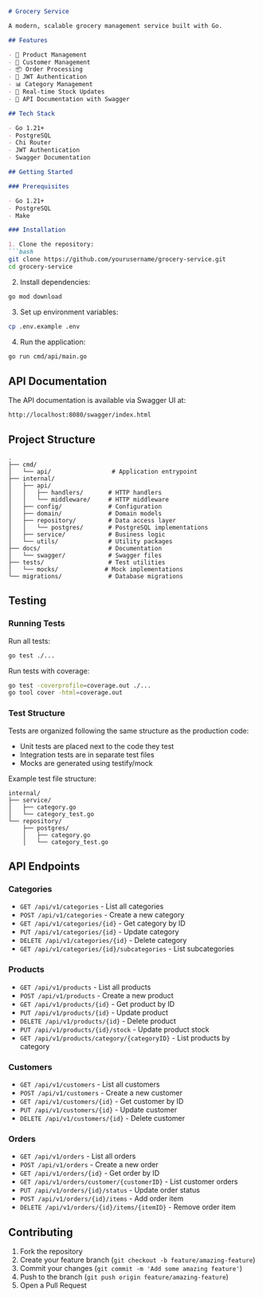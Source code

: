 ```markdown:/Users/wanjohi/development/go/src/github.com/grocery-service/README.md
# Grocery Service

A modern, scalable grocery management service built with Go.

## Features

- 🛒 Product Management
- 👥 Customer Management
- 📦 Order Processing
- 🔐 JWT Authentication
- 📊 Category Management
- 🔄 Real-time Stock Updates
- 📝 API Documentation with Swagger

## Tech Stack

- Go 1.21+
- PostgreSQL
- Chi Router
- JWT Authentication
- Swagger Documentation

## Getting Started

### Prerequisites

- Go 1.21+
- PostgreSQL
- Make

### Installation

1. Clone the repository:
```bash
git clone https://github.com/yourusername/grocery-service.git
cd grocery-service
```

2. Install dependencies:
```bash
go mod download
```

3. Set up environment variables:
```bash
cp .env.example .env
```

4. Run the application:
```bash
go run cmd/api/main.go
```

## API Documentation

The API documentation is available via Swagger UI at:
```
http://localhost:8080/swagger/index.html
```

## Project Structure

```
.
├── cmd/
│   └── api/                 # Application entrypoint
├── internal/
│   ├── api/
│   │   ├── handlers/       # HTTP handlers
│   │   └── middleware/     # HTTP middleware
│   ├── config/             # Configuration
│   ├── domain/             # Domain models
│   ├── repository/         # Data access layer
│   │   └── postgres/       # PostgreSQL implementations
│   ├── service/            # Business logic
│   └── utils/              # Utility packages
├── docs/                   # Documentation
│   └── swagger/            # Swagger files
├── tests/                  # Test utilities
│   └── mocks/             # Mock implementations
└── migrations/             # Database migrations
```

## Testing

### Running Tests

Run all tests:
```bash
go test ./...
```

Run tests with coverage:
```bash
go test -coverprofile=coverage.out ./...
go tool cover -html=coverage.out
```

### Test Structure

Tests are organized following the same structure as the production code:

- Unit tests are placed next to the code they test
- Integration tests are in separate test files
- Mocks are generated using testify/mock

Example test file structure:
```
internal/
├── service/
│   ├── category.go
│   └── category_test.go
└── repository/
    ├── postgres/
    │   ├── category.go
    │   └── category_test.go
```

## API Endpoints

### Categories
- `GET /api/v1/categories` - List all categories
- `POST /api/v1/categories` - Create a new category
- `GET /api/v1/categories/{id}` - Get category by ID
- `PUT /api/v1/categories/{id}` - Update category
- `DELETE /api/v1/categories/{id}` - Delete category
- `GET /api/v1/categories/{id}/subcategories` - List subcategories

### Products
- `GET /api/v1/products` - List all products
- `POST /api/v1/products` - Create a new product
- `GET /api/v1/products/{id}` - Get product by ID
- `PUT /api/v1/products/{id}` - Update product
- `DELETE /api/v1/products/{id}` - Delete product
- `PUT /api/v1/products/{id}/stock` - Update product stock
- `GET /api/v1/products/category/{categoryID}` - List products by category

### Customers
- `GET /api/v1/customers` - List all customers
- `POST /api/v1/customers` - Create a new customer
- `GET /api/v1/customers/{id}` - Get customer by ID
- `PUT /api/v1/customers/{id}` - Update customer
- `DELETE /api/v1/customers/{id}` - Delete customer

### Orders
- `GET /api/v1/orders` - List all orders
- `POST /api/v1/orders` - Create a new order
- `GET /api/v1/orders/{id}` - Get order by ID
- `GET /api/v1/orders/customer/{customerID}` - List customer orders
- `PUT /api/v1/orders/{id}/status` - Update order status
- `POST /api/v1/orders/{id}/items` - Add order item
- `DELETE /api/v1/orders/{id}/items/{itemID}` - Remove order item

## Contributing

1. Fork the repository
2. Create your feature branch (`git checkout -b feature/amazing-feature`)
3. Commit your changes (`git commit -m 'Add some amazing feature'`)
4. Push to the branch (`git push origin feature/amazing-feature`)
5. Open a Pull Request
```